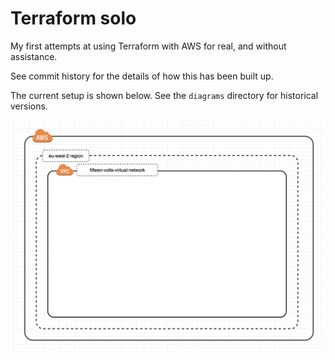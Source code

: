 # Terraform solo

My first attempts at using Terraform with AWS for real, and without assistance. 

See commit history for the details of how this has been built up. 

The current setup is shown below. See the `diagrams` directory for historical versions. 

![alt text][current]

[current]: diagrams/current.png "Current network setup"